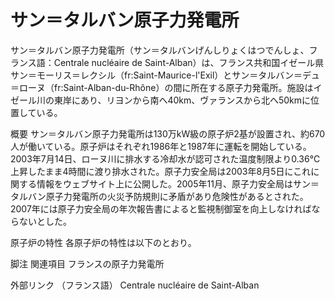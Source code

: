 # サン＝タルバン原子力発電所

サン＝タルバン原子力発電所（サン＝タルバンげんしりょくはつでんしょ、フランス語：Centrale nucléaire de Saint-Alban）は、フランス共和国イゼール県サン＝モーリス＝レクシル（fr:Saint-Maurice-l'Exil）とサン＝タルバン＝デュ＝ローヌ（fr:Saint-Alban-du-Rhône）の間に所在する原子力発電所。施設はイゼール川の東岸にあり、リヨンから南へ40km、ヴァランスから北へ50kmに位置している。

概要
サン＝タルバン原子力発電所は130万kW級の原子炉2基が設置され、約670人が働いている。原子炉はそれぞれ1986年と1987年に運転を開始している。
2003年7月14日、ローヌ川に排水する冷却水が認可された温度制限より0.36℃上昇したまま4時間に渡り排水された。原子力安全局は2003年8月5日にこれに関する情報をウェブサイト上に公開した。2005年11月、原子力安全局はサン＝タルバン原子力発電所の火災予防規則に矛盾があり危険性があるとされた。2007年には原子力安全局の年次報告書によると監視制御室を向上しなければならないとした。

原子炉の特性
各原子炉の特性は以下のとおり。

脚注
関連項目
フランスの原子力発電所

外部リンク
（フランス語） Centrale nucléaire de Saint-Alban